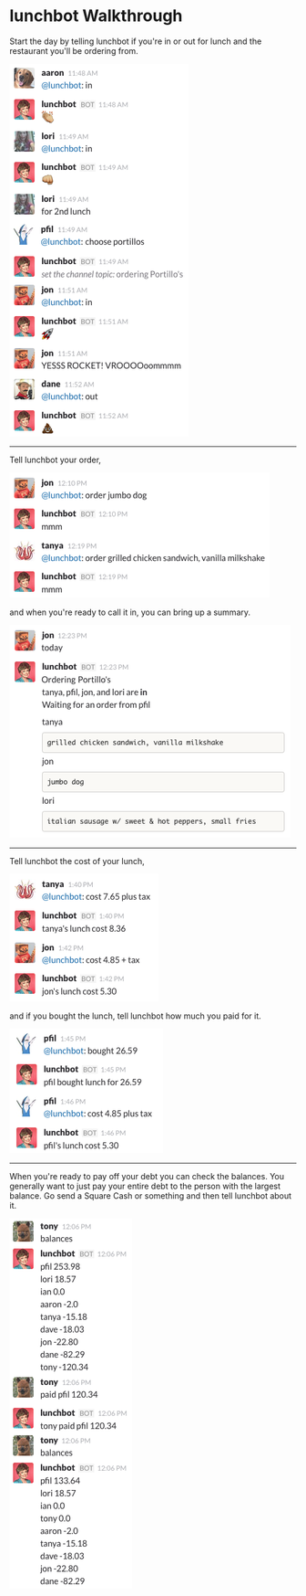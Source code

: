 # lunchbot Walkthrough

Start the day by telling lunchbot if you're in or out for lunch and the restaurant you'll be ordering from.

![](choose.png "Jon likes rockets")

---
Tell lunchbot your order,

![](order.png "You don't want to order the bisque")

and when you're ready to call it in, you can bring up a summary.

![](today.png "It should be the new hire")

---
Tell lunchbot the cost of your lunch,

![](cost.png "Scrupulousness is next to cleanliness")

and if you bought the lunch, tell lunchbot how much you paid for it.

![](bought.png "purely hypothetical")

---
When you're ready to pay off your debt you can check the balances. You generally want to just
pay your entire debt to the person with the largest balance. Go send a Square Cash or something and then tell lunchbot about it.

![](paid.png "To be fair, you should pay 2x your debt")
